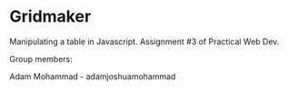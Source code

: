 # Gridmaker
Manipulating a table in Javascript. Assignment #3 of Practical Web Dev.

Group members:

Adam Mohammad - adamjoshuamohammad
